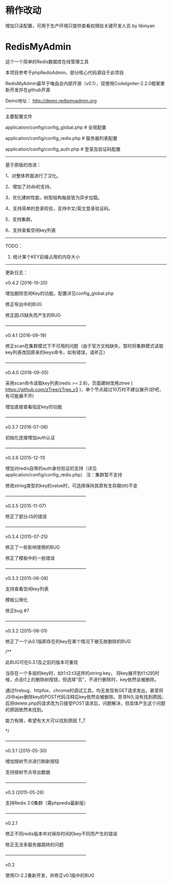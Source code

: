# 稍作改动
增加只读配置，可用于生产环境只提供查看权限给关键开发人员
by libinyan

# RedisMyAdmin
这个一个简单的Redis数据库在线管理工具

本项目参考于phpRedisAdmin，部分核心代码源自于此项目

RedisMyAdmin最早于唯品会内部开源（v0.1），现使用CodeIgniter-2.2.0框架重新开发并在github开源

Demo地址：
http://demo.redismyadmin.org

-----------------------------------------------

主要配置文件

application/config/config_global.php  # 全局配置

application/config/config_redis.php # 服务器列表配置

application/config/config_auth.php # 登录及验证码配置

-----------------------------------------------

基于原版的改进：

1、对整体界面进行了汉化。

2、增加了对db的支持。

3、优化建树性能，树型结构每层皆为异步加载。

4、支持简单的登录校验，支持中文/英文登录验证码。

5、支持集群。

6、支持查看空闲key列表


-----------------------------------------------
TODO：

1. 统计某个KEY前缀占用的内存大小


-----------------------------------------------


更新日志：

v0.4.2 (2016-10-20)

增加删除空闲Key的功能，配置详见config_global.php

修正导出中的BUG

修正因JS缺失而产生的BUG

——————————————————


v0.4.1 (2016-09-19)

修正scan在集群模式下不可用的问题（由于官方文档缺失，暂时将集群模式读取key列表改回原来的keys命令，如有错误，请斧正）

——————————————————

v0.4.0 (2016-09-05)

采用scan命令读取key列表(redis >= 2.8)，页面建树改用ztree ( https://github.com/zTree/zTree_v3 )，单个节点超过10万时不建议展开(好吧，有可能展不开)

增加直接查看指定key的功能

——————————————————

v0.3.7 (2016-07-08)

初始化连接增加auth认证

——————————————————

v0.3.6 (2015-12-11)

增加对redis自带的auth身份验证的支持（详见application/config/config_redis.php）
注：集群暂不支持

修改string类型的key的value时，可选择保持其原有生存期(ttl)不变

——————————————————

v0.3.5 (2015-11-07)

修正了部分JS的错误

——————————————————

v0.3.4 (2015-07-25)

修正了一些影响使用的BUG

修正了模板中的一些错误

——————————————————

v0.3.3 (2015-06-08)

支持查看空闲key列表

模板公用化

修正bug #7

——————————————————

v0.3.2 (2015-06-01)

修正了一个从0.1版即存在的key在某个情况下被无故删除的BUG

/**

此BUG可在0.3.1及之前的版本可重现

当存在一个多层的key时，如t1:t2:t3这样的string key，
将key展开到t1:t2的时候，点击t1上的删除树按钮，但选择“否”，不进行删除时，key依然会被删除。

通过firebug、httpfox、chrome的调试工具，均无发现有GET请求发出，甚至将JS中ajax删除key的POST代码注释后key依然会被删除。苦寻N久没有找到原因，后将delete.php的请求改为只接受POST请求后，问题解决，但具体产生这个问题的原因依然未找到。

能力有限，希望有大大可以找到原因 T_T

*/

——————————————————

v0.3.1 (2015-05-30)

增加按树节点进行刷新按钮

支持按树节点导出数据

——————————————————

v0.3 (2015-05-26)

支持Redis 3.0集群（需phpredis最新版）

——————————————————

v0.2.1 

修正不同redis版本中对保存时间的key不同而产生的错误

修正无法多服务器跳转的问题

——————————————————

v0.2

使用CI-2.2重新开发，并修正v0.1版中的BUG
